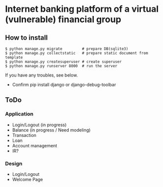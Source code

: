 # Internet banking platform of a virtual (vulnerable) financial group 

## How to install

```
$ python manage.py migrate         # prepare DB(sqlite3)
$ python manage.py collectstatic   # prepare static document from template
$ python manage.py createsuperuser # create superuser
$ python manage.py runserver 8000  # run the server
```
If you have any troubles, see below.
* Confirm pip install django or django-debug-toolbar


## ToDo
### Application
* Login/Logout (in progress)
* Balance (in progress / Need modeling)
* Transaction
* Loan
* Account management
* IR?

### Design
* Login/Logout
* Welcome Page
